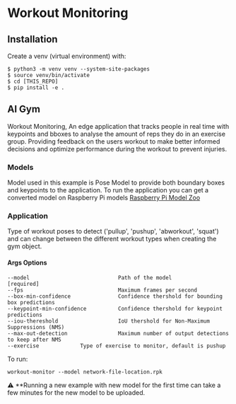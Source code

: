 # Workout Monitoring

## Installation

Create a venv (virtual environment) with:
```
$ python3 -m venv venv --system-site-packages
$ source venv/bin/activate
$ cd [THIS_REPO]
$ pip install -e .
```
## AI Gym 
Workout Monitoring, An edge application that tracks people in real time with keypoints and bboxes to analyse the amount of reps they do in an exercise group. Providing feedback on the users workout to make better informed decisions and optimize performance during the workout to prevent injuries. 
### Models
Model used in this example is Pose Model to provide both boundary boxes and keypoints to the application.  To run the application you can get a converted model on Raspberry Pi models [Raspberry Pi Model Zoo](https://github.com/raspberrypi/imx500-models/blob/main/imx500_network_higherhrnet_coco.rpk)

### Application
Type of workout poses to detect ('pullup', 'pushup', 'abworkout', 'squat') and can change between the different workout types when creating the gym object.  

#### Args Options
```
--model                            Path of the model                                       [required]
--fps                              Maximum frames per second
--box-min-confidence               Confidence thershold for bounding box predictions
--keypoint-min-confidence          Confidence thershold for keypoint predictions
--iou-thereshold                   IoU thershold for Non-Maximum Suppressions (NMS)
--max-out-detection                Maximum number of output detections to keep after NMS
--exercise 			   Type of exercise to monitor, default is pushup
```
To run:

```
workout-monitor --model network-file-location.rpk 
```
:warning: **Running a new example with new model for the first time can take a few minutes for the new model to be uploaded.

